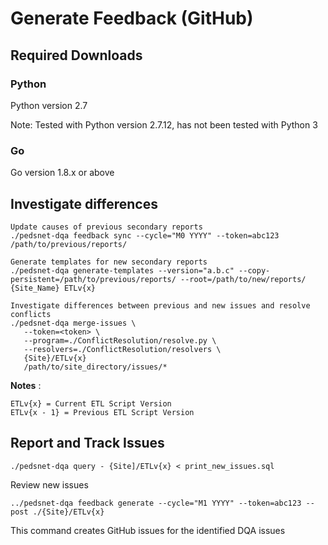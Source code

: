 # Generate Feedback (GitHub)

## Required Downloads

### Python 
Python version 2.7

Note: Tested with Python version 2.7.12, has not been tested with Python 3

### Go
Go version 1.8.x or above


## Investigate differences

```
Update causes of previous secondary reports 
./pedsnet-dqa feedback sync --cycle="M0 YYYY" --token=abc123 /path/to/previous/reports/

Generate templates for new secondary reports
./pedsnet-dqa generate-templates --version="a.b.c" --copy-persistent=/path/to/previous/reports/ --root=/path/to/new/reports/ {Site_Name} ETLv{x}

Investigate differences between previous and new issues and resolve conflicts
./pedsnet-dqa merge-issues \
   --token=<token> \
   --program=./ConflictResolution/resolve.py \
   --resolvers=./ConflictResolution/resolvers \
   {Site}/ETLv{x}
   /path/to/site_directory/issues/*
```


**Notes** :

```
ETLv{x} = Current ETL Script Version
ETLv{x - 1} = Previous ETL Script Version
```

## Report and Track Issues

```
./pedsnet-dqa query - {Site]/ETLv{x} < print_new_issues.sql

```
Review new issues 
```
../pedsnet-dqa feedback generate --cycle="M1 YYYY" --token=abc123 --post ./{Site}/ETLv{x}
```
This command creates GitHub issues for the identified DQA issues
